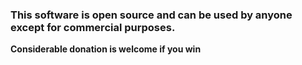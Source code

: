 ### This software is open source and can be used by anyone except for commercial purposes.
**Considerable donation is welcome if you win**
